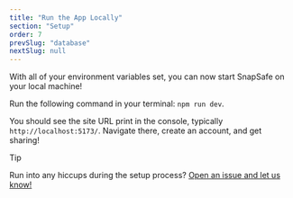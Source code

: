 ```yaml
---
title: "Run the App Locally"
section: "Setup"
order: 7
prevSlug: "database"
nextSlug: null
---
```


With all of your environment variables set, you can now start SnapSafe on your local machine!

Run the following command in your terminal: `npm run dev`.

You should see the site URL print in the console, typically `http://localhost:5173/`. Navigate there, create an account, and get sharing!

> [!TIP]
> Run into any hiccups during the setup process? [Open an issue and let us know!](https://github.com/SnapSafe/Docs/issues)
